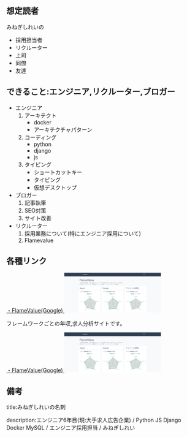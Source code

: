 



## 想定読者

みねぎしれいの

- 採用担当者
- リクルーター
- 上司
- 同僚
- 友達


## できること:エンジニア,リクルーター,ブロガー


- エンジニア
    1. アーキテクト
        - docker
        - アーキテクチャパターン
    2. コーディング
        - python
        - django
        - js
    3. タイピング
        - ショートカットキー
        - タイピング
        - 仮想デスクトップ
- ブロガー
    1. 記事執筆
    2. SEO対策
    3. サイト改善
- リクルーター
    1. 採用業務について(特にエンジニア採用について)
    2. Flamevalue


## 各種リンク

<a href="https://www.google.com/search?q=FlameValue">
・FlameValue(Google)
<img style="width: 50%;" src="https://github.com/kawadasatoshi/minegishirei/blob/main/flamevalue/flamevalue.png?raw=true">
</a>

フレームワークごとの年収,求人分析サイトです。


<a href="https://www.google.com/search?q=FlameValue">
・FlameValue(Google)
<img style="width: 50%;" src="https://github.com/kawadasatoshi/minegishirei/blob/main/flamevalue/flamevalue.png?raw=true">
</a>


## 備考

title:みねぎしれいの名刺

description:エンジニア6年目(現:大手求人広告企業) / Python JS Django Docker MySQL / エンジニア採用担当 / みねぎしれい

